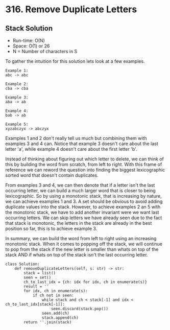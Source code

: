 # 316. Remove Duplicate Letters

## Stack Solution
- Run-time: O(N)
- Space: O(1) or 26
- N = Number of characters in S

To gather the intuition for this solution lets look at a few examples.

```
Example 1:
abc -> abc

Example 2:
cba -> cba

Example 3:
aba -> ab

Example 4:
bab -> ab

Example 5:
xyzabczyx -> abczyx
```

Examples 1 and 2 don't really tell us much but combining them with examples 3 and 4 can.
Notice that example 3 doesn't care about the last letter 'a', while example 4 doesn't care about the first letter 'b'.

Instead of thinking about figuring out which letter to delete, we can think of this by building the word from scratch, from left to right.
With this frame of reference we can reword the question into finding the biggest lexicographic sorted word that doesn't contain duplicates.

From examples 3 and 4, we can then denote that if a letter isn't the last occurring letter, we can build a much larger word that is closer to being lexicographic.
So by using a monotonic stack, that is increasing by nature, we can achieve examples 1 and 3.
A set should be obvious to avoid adding duplicate values into the stack.
However, to achieve examples 2 an 5 with the monotonic stack, we have to add another invariant were we want last occurring letters.
We can skip letters we have already seen due to the fact that stack is monotonic, the letters in the stack are already in the best position so far, this is to achieve example 3.

In summary, we can build the word from left to right using an increasing monotonic stack.
When it comes to popping off the stack, we will continue to pop from the stack if the new letter is smaller than whats on top of the stack AND if whats on top of the stack isn't the last occurring letter.

```
class Solution:
    def removeDuplicateLetters(self, s: str) -> str:
        stack = list()
        seen = set()
        ch_to_last_idx = {ch: idx for idx, ch in enumerate(s)}
        result = ''
        for idx, ch in enumerate(s):
            if ch not in seen:
                while stack and ch < stack[-1] and idx < ch_to_last_idx[stack[-1]]:
                    seen.discard(stack.pop())
                seen.add(ch)
                stack.append(ch)
        return ''.join(stack)
```
